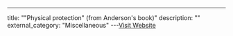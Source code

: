 ---
title: ""Physical protection" (from Anderson's book)"
description: ""
external_category: "Miscellaneous"
---[Visit Website](https://www.cl.cam.ac.uk/~rja14/Papers/SEv2-c11.pdf)


